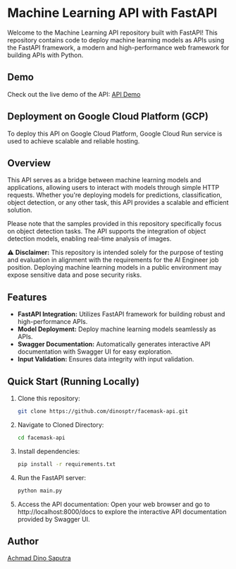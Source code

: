 # Machine Learning API with FastAPI

Welcome to the Machine Learning API repository built with FastAPI! This repository contains code to deploy machine learning models as APIs using the FastAPI framework, a modern and high-performance web framework for building APIs with Python.

## Demo
Check out the live demo of the API: [API Demo](https://facemask-detection-iz4mp5mymq-uc.a.run.app/docs)

## Deployment on Google Cloud Platform (GCP)
To deploy this API on Google Cloud Platform, Google Cloud Run service is used to achieve scalable and reliable hosting.


## Overview
This API serves as a bridge between machine learning models and applications, allowing users to interact with models through simple HTTP requests. Whether you're deploying models for predictions, classification, object detection, or any other task, this API provides a scalable and efficient solution.

Please note that the samples provided in this repository specifically focus on object detection tasks. The API supports the integration of object detection models, enabling real-time analysis of images.


 ⚠️ **Disclaimer:** This repository is intended solely for the purpose of testing and evaluation in alignment with the requirements for the AI Engineer job position. Deploying machine learning models in a public environment may expose sensitive data and pose security risks. 

## Features
- **FastAPI Integration:** Utilizes FastAPI framework for building robust and high-performance APIs.
- **Model Deployment:** Deploy machine learning models seamlessly as APIs.
- **Swagger Documentation:** Automatically generates interactive API documentation with Swagger UI for easy exploration.
- **Input Validation:** Ensures data integrity with input validation.

## Quick Start (Running Locally)
1. Clone this repository:
   ```bash
   git clone https://github.com/dinosptr/facemask-api.git
   
2. Navigate to Cloned Directory:
    ```bash
    cd facemask-api

3. Install dependencies:
    ```bash
   pip install -r requirements.txt
4. Run the FastAPI server:
    ```bash
    python main.py
5. Access the API documentation:
Open your web browser and go to http://localhost:8000/docs to explore the interactive API documentation provided by Swagger UI.


## Author
[Achmad Dino Saputra](https://www.linkedin.com/in/achmad-dino-saputra/)
